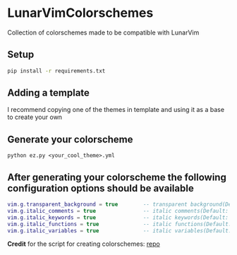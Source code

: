 # LunarVimColorschemes

Collection of colorschemes made to be compatible with LunarVim

## Setup

```sh
pip install -r requirements.txt
```

## Adding a template

I recommend copying one of the themes in template and using it as a base to create your own

## Generate your colorscheme

```
python ez.py <your_cool_theme>.yml
```

## After generating your colorscheme the following configuration options should be available
```lua
vim.g.transparent_background = true        -- transparent background(Default: false)
vim.g.italic_comments = true               -- italic comments(Default: true)
vim.g.italic_keywords = true               -- italic keywords(Default: true)
vim.g.italic_functions = true              -- italic functions(Default: false)
vim.g.italic_variables = true              -- italic variables(Default: false)
```

**Credit** for the script for creating colorschemes: [repo](https://github.com/Murtaza-Udaipurwala/ez.nvim)
